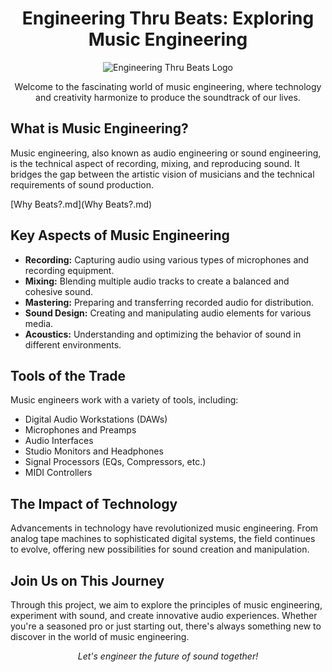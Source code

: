 <h1 align="center">Engineering Thru Beats: Exploring Music Engineering</h1>

<p align="center">
  <img src="https://via.placeholder.com/150" alt="Engineering Thru Beats Logo">
</p>

<p align="center">
  Welcome to the fascinating world of music engineering, where technology and creativity harmonize to produce the soundtrack of our lives.
</p>

<h2>What is Music Engineering?</h2>

<p>
  Music engineering, also known as audio engineering or sound engineering, is the technical aspect of recording, mixing, and reproducing sound. It bridges the gap between the artistic vision of musicians and the technical requirements of sound production.
</p>

[Why Beats?.md](Why Beats?.md)

<h2>Key Aspects of Music Engineering</h2>

<ul>
  <li><strong>Recording:</strong> Capturing audio using various types of microphones and recording equipment.</li>
  <li><strong>Mixing:</strong> Blending multiple audio tracks to create a balanced and cohesive sound.</li>
  <li><strong>Mastering:</strong> Preparing and transferring recorded audio for distribution.</li>
  <li><strong>Sound Design:</strong> Creating and manipulating audio elements for various media.</li>
  <li><strong>Acoustics:</strong> Understanding and optimizing the behavior of sound in different environments.</li>
</ul>

<h2>Tools of the Trade</h2>

<p>
  Music engineers work with a variety of tools, including:
</p>

<ul>
  <li>Digital Audio Workstations (DAWs)</li>
  <li>Microphones and Preamps</li>
  <li>Audio Interfaces</li>
  <li>Studio Monitors and Headphones</li>
  <li>Signal Processors (EQs, Compressors, etc.)</li>
  <li>MIDI Controllers</li>
</ul>

<h2>The Impact of Technology</h2>

<p>
  Advancements in technology have revolutionized music engineering. From analog tape machines to sophisticated digital systems, the field continues to evolve, offering new possibilities for sound creation and manipulation.
</p>

<h2>Join Us on This Journey</h2>

<p>
  Through this project, we aim to explore the principles of music engineering, experiment with sound, and create innovative audio experiences. Whether you're a seasoned pro or just starting out, there's always something new to discover in the world of music engineering.
</p>

<p align="center">
  <i>Let's engineer the future of sound together!</i>
</p>
